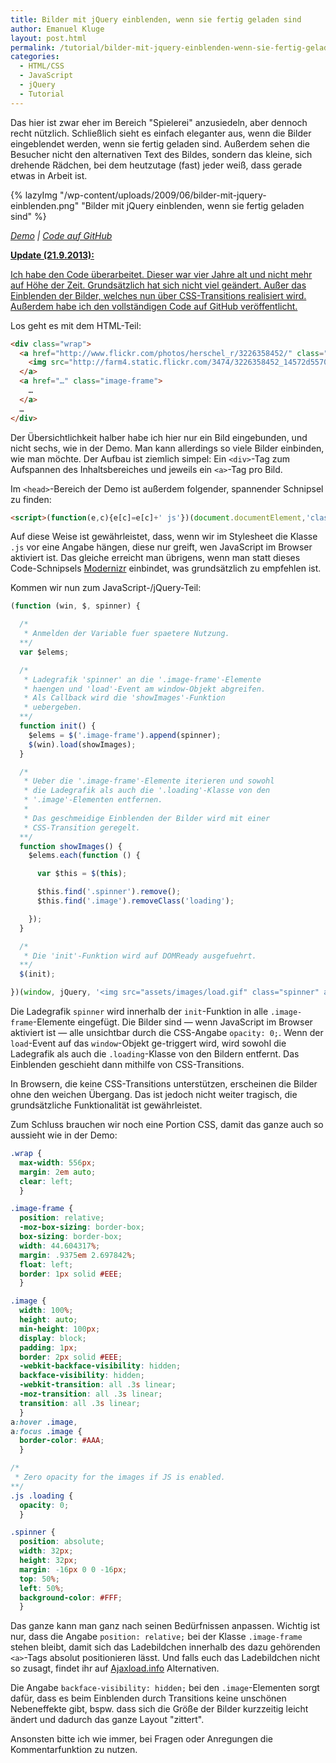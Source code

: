 ```yaml
---
title: Bilder mit jQuery einblenden, wenn sie fertig geladen sind
author: Emanuel Kluge
layout: post.html
permalink: /tutorial/bilder-mit-jquery-einblenden-wenn-sie-fertig-geladen-sind/
categories:
  - HTML/CSS
  - JavaScript
  - jQuery
  - Tutorial
---
```


Das hier ist zwar eher im Bereich "Spielerei" anzusiedeln, aber dennoch recht nützlich. Schließlich sieht es einfach eleganter aus, wenn die Bilder eingeblendet werden, wenn sie fertig geladen sind. Außerdem sehen die Besucher nicht den alternativen Text des Bildes, sondern das kleine, sich drehende Rädchen, bei dem heutzutage (fast) jeder weiß, dass gerade etwas in Arbeit ist.

{% lazyImg "/wp-content/uploads/2009/06/bilder-mit-jquery-einblenden.png" "Bilder mit jQuery einblenden, wenn sie fertig geladen sind" %}

*[Demo][demo] | [Code auf GitHub][github]*

<ins datetime="2013-09-21T16:01:16+00:00">**Update (21.9.2013):**</ins>

<ins datetime="2013-09-21T16:01:16+00:00">Ich habe den Code überarbeitet. Dieser war vier Jahre alt und nicht mehr auf Höhe der Zeit. Grundsätzlich hat sich nicht viel geändert. Außer das Einblenden der Bilder, welches nun über CSS-Transitions realisiert wird. Außerdem habe ich <a href="https://github.com/herschel666/demo-images-jquery" title="Code auf GitHub">den vollständigen Code auf GitHub</a> veröffentlicht.</ins>

Los geht es mit dem HTML-Teil:

```html
<div class="wrap">
  <a href="http://www.flickr.com/photos/herschel_r/3226358452/" class="image-frame">
    <img src="http://farm4.static.flickr.com/3474/3226358452_14572d5570.jpg" width="240" height="160" class="image loading" alt="" />
  </a>
  <a href="…" class="image-frame">
    …
  </a>
  …
</div>
```

Der Übersichtlichkeit halber habe ich hier nur ein Bild eingebunden, und nicht sechs, wie in der Demo. Man kann allerdings so viele Bilder einbinden, wie man möchte. Der Aufbau ist ziemlich simpel: Ein `<div>`-Tag zum Aufspannen des Inhaltsbereiches und jeweils ein `<a>`-Tag pro Bild.

Im `<head>`-Bereich der Demo ist außerdem folgender, spannender Schnipsel zu finden:

```html
<script>(function(e,c){e[c]=e[c]+' js'})(document.documentElement,'className')</script>
```

Auf diese Weise ist gewährleistet, dass, wenn wir im Stylesheet die Klasse `.js` vor eine Angabe hängen, diese nur greift, wen JavaScript im Browser aktiviert ist. Das gleiche erreicht man übrigens, wenn man statt dieses Code-Schnipsels [Modernizr][modernizr] einbindet, was grundsätzlich zu empfehlen ist.

Kommen wir nun zum JavaScript-/jQuery-Teil:

```javascript
(function (win, $, spinner) {

  /*
   * Anmelden der Variable fuer spaetere Nutzung.
  **/
  var $elems;

  /*
   * Ladegrafik 'spinner' an die '.image-frame'-Elemente
   * haengen und 'load'-Event am window-Objekt abgreifen.
   * Als Callback wird die 'showImages'-Funktion
   * uebergeben.
  **/
  function init() {
    $elems = $('.image-frame').append(spinner);
    $(win).load(showImages);
  }

  /*
   * Ueber die '.image-frame'-Elemente iterieren und sowohl
   * die Ladegrafik als auch die '.loading'-Klasse von den
   * '.image'-Elementen entfernen.
   *
   * Das geschmeidige Einblenden der Bilder wird mit einer
   * CSS-Transition geregelt.
  **/
  function showImages() {
    $elems.each(function () {

      var $this = $(this);

      $this.find('.spinner').remove();
      $this.find('.image').removeClass('loading');

    });
  }

  /*
   * Die 'init'-Funktion wird auf DOMReady ausgefuehrt.
  **/
  $(init);

})(window, jQuery, '<img src="assets/images/load.gif" class="spinner" alt="L&auml;dt …" />');
```

Die Ladegrafik `spinner` wird innerhalb der `init`-Funktion in alle `.image-frame`-Elemente eingefügt. Die Bilder sind &mdash; wenn JavaScript im Browser aktiviert ist &mdash; alle unsichtbar durch die CSS-Angabe `opacity: 0;`. Wenn der `load`-Event auf das `window`-Objekt ge-triggert wird, wird sowohl die Ladegrafik als auch die `.loading`-Klasse von den Bildern entfernt. Das Einblenden geschieht dann mithilfe von CSS-Transitions.

In Browsern, die keine CSS-Transitions unterstützen, erscheinen die Bilder ohne den weichen Übergang. Das ist jedoch nicht weiter tragisch, die grundsätzliche Funktionalität ist gewährleistet.

Zum Schluss brauchen wir noch eine Portion CSS, damit das ganze auch so aussieht wie in der Demo:

```css
.wrap {
  max-width: 556px;
  margin: 2em auto;
  clear: left;
  }

.image-frame {
  position: relative;
  -moz-box-sizing: border-box;
  box-sizing: border-box;
  width: 44.604317%;
  margin: .9375em 2.697842%;
  float: left;
  border: 1px solid #EEE;
  }

.image {
  width: 100%;
  height: auto;
  min-height: 100px;
  display: block;
  padding: 1px;
  border: 2px solid #EEE;
  -webkit-backface-visibility: hidden;
  backface-visibility: hidden;
  -webkit-transition: all .3s linear;
  -moz-transition: all .3s linear;
  transition: all .3s linear;
  }
a:hover .image,
a:focus .image {
  border-color: #AAA;
  }

/*
 * Zero opacity for the images if JS is enabled.
**/
.js .loading {
  opacity: 0;
  }

.spinner {
  position: absolute;
  width: 32px;
  height: 32px;
  margin: -16px 0 0 -16px;
  top: 50%;
  left: 50%;
  background-color: #FFF;
  }
```

Das ganze kann man ganz nach seinen Bedürfnissen anpassen. Wichtig ist nur, dass die Angabe `position: relative;` bei der Klasse `.image-frame` stehen bleibt, damit sich das Ladebildchen innerhalb des dazu gehörenden `<a>`-Tags absolut positionieren lässt. Und falls euch das Ladebildchen nicht so zusagt, findet ihr auf [Ajaxload.info][ajaxload] Alternativen.

Die Angabe `backface-visibility: hidden;` bei den `.image`-Elementen sorgt dafür, dass es beim Einblenden durch Transitions keine unschönen Nebeneffekte gibt, bspw. dass sich die Größe der Bilder kurzzeitig leicht ändert und dadurch das ganze Layout "zittert".

Ansonsten bitte ich wie immer, bei Fragen oder Anregungen die Kommentarfunktion zu nutzen.

[demo]: http://www.emanuel-kluge.de/demo/bilder-einblenden-mit-jquery/index.html
[github]: https://github.com/herschel666/demo-images-jquery
[modernizr]: http://modernizr.com
[ajaxload]: http://www.ajaxload.info/
